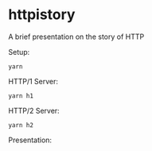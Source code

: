 # httpistory
A brief presentation on the story of HTTP

Setup:

`yarn`

HTTP/1 Server:

`yarn h1`

HTTP/2 Server:

`yarn h2`

Presentation: